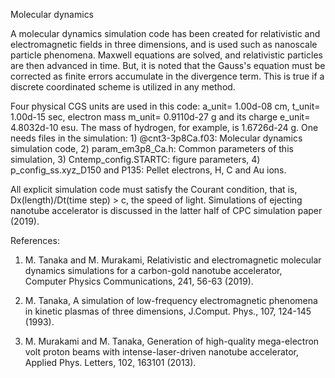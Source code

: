 Molecular dynamics

A molecular dynamics simulation code has been created for relativistic and 
electromagnetic fields in three dimensions, and is used such as 
nanoscale particle phenomena. 
Maxwell equations are solved, and relativistic particles are then advanced in time.
But, it is noted that the Gauss's equation must be corrected as finite errors accumulate 
in the divergence term. 
This is true if a discrete coordinated scheme is utilized in any method.

Four physical CGS units are used in this code: a_unit= 1.00d-08 cm, 
t_unit= 1.00d-15 sec, electron mass m_unit= 0.9110d-27 g and its charge 
e_unit= 4.8032d-10 esu. 
The mass of hydrogen, for example, is 1.6726d-24 g. 
One needs files in the simulation: 1) @cnt3-3p8Ca.f03: Molecular dynamics 
simulation code, 2) param_em3p8_Ca.h: Common parameters of this simulation, 
3) Cntemp_config.STARTC: figure parameters, 
4) p_config_ss.xyz_D150 and P135: Pellet electrons, H, C and Au ions.

All explicit simulation code must satisfy the Courant condition, that is, 
Dx(length)/Dt(time step) > c, the speed of light. 
Simulations of ejecting nanotube accelerator is discussed in the latter 
half of CPC simulation paper (2019).

References:

1. M. Tanaka and M. Murakami, Relativistic and electromagnetic molecular dynamics simulations 
for a carbon-gold nanotube accelerator, Computer Physics Communications, 241, 56-63 (2019).

2. M. Tanaka, A simulation of low-frequency electromagnetic phenomena in kinetic plasmas of 
three dimensions, J.Comput. Phys., 107, 124-145 (1993).

3. M. Murakami and M. Tanaka, Generation of high-quality mega-electron volt proton beams with 
intense-laser-driven nanotube accelerator, Applied Phys. Letters, 102, 163101 (2013).

